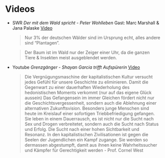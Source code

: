 # Videos

 - SWR *Der mit dem Wald spricht - Peter Wohlleben* 
   Gast: Marc Marshall & Jana Palaske [Video](https://youtu.be/6B1BLF9LpYY)
   
	>Nur 3% der deutschen Wälder sind im Ursprung echt, alles andere sind “Plantagen”.
	
	>Der Baum ist im Wald nur der Zeiger einer Uhr, da die ganzen Tiere & Insekten meist ausgeblendet werden. 
 - Youtube *Grenzgänger - Shayan Garcia trifft Aufspürerin* [Video](https://youtu.be/cyvyJqoL7H4)
   
   >Die Vergnügungsmaschine der kapitalistischen Kultur versucht jedes Gefühl für unsere Geschichte zu eliminieren. Damit die Gegenwart zu einer dauerhaften Wiederholung des hedonistischen Moments verkommt  (nur auf das eigene Glück aussein) Das Gefangensein im immer Gleichen fördert nicht nur die Geschichtsvergessenheit, sondern auch die Ablehnung einer alternativen Zukunftsvision. Besonders junge Menschen sind heute im Kreislauf einer sofortigen Triebbefriedigung gefangen. Sie leben in einem Dauerrausch, es ist nicht nur die Sucht nach Sex und Drogen verbreitetet, sondern auch die Sucht nach Status und Erfolg. Die Sucht nach einer hohen Sichtbarkeit und Resonanz.  In den kapitalistischen Zivilisationen ist gegen die Seelen der Jugendlichen ein Kampf zugange. Sie werden so dermassen abgestumpft, damit aus ihnen keine Wahrheitssucher und Kämpfer für Gerechtigkeit werden - Prof. Cornel West
